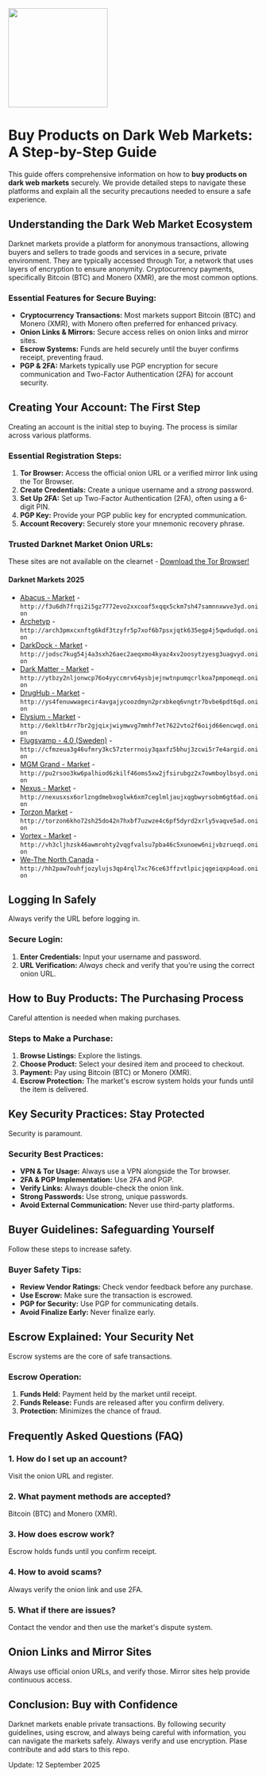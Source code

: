 <img src="/unsorted/thin.webp" width="200">

# Buy Products on Dark Web Markets: A Step-by-Step Guide

This guide offers comprehensive information on how to **buy products on dark web markets** securely. We provide detailed steps to navigate these platforms and explain all the security precautions needed to ensure a safe experience.

## Understanding the Dark Web Market Ecosystem

Darknet markets provide a platform for anonymous transactions, allowing buyers and sellers to trade goods and services in a secure, private environment.  They are typically accessed through Tor, a network that uses layers of encryption to ensure anonymity. Cryptocurrency payments, specifically Bitcoin (BTC) and Monero (XMR), are the most common options.

### Essential Features for Secure Buying:

*   **Cryptocurrency Transactions:**  Most markets support Bitcoin (BTC) and Monero (XMR), with Monero often preferred for enhanced privacy.
*   **Onion Links & Mirrors:** Secure access relies on onion links and mirror sites.
*   **Escrow Systems:** Funds are held securely until the buyer confirms receipt, preventing fraud.
*   **PGP & 2FA:**  Markets typically use PGP encryption for secure communication and Two-Factor Authentication (2FA) for account security.

## Creating Your Account: The First Step

Creating an account is the initial step to buying.  The process is similar across various platforms.

### Essential Registration Steps:

1.  **Tor Browser:** Access the official onion URL or a verified mirror link using the Tor Browser.
2.  **Create Credentials:** Create a unique username and a *strong* password.
3.  **Set Up 2FA:** Set up Two-Factor Authentication (2FA), often using a 6-digit PIN.
4.  **PGP Key:** Provide your PGP public key for encrypted communication.
5.  **Account Recovery:** Securely store your mnemonic recovery phrase.

### Trusted Darknet Market Onion URLs:
These sites are not available on the clearnet - [Download the Tor Browser!](https://www.torproject.org/download/)

#### Darknet Markets 2025

*   [Abacus - Market](http://f3u6dh7frqi2i5gz7772evo2xxcoaf5xqqx5ckm7sh47samnnxwve3yd.onion) - `http://f3u6dh7frqi2i5gz7772evo2xxcoaf5xqqx5ckm7sh47samnnxwve3yd.onion`
*   [Archetyp](@archetyp) - `http://arch3pmxcxnftg6kdf3tzyfr5p7xof6b7psxjqtk635egp4j5qwdudqd.onion`
*   [DarkDock - Market](http://jodsc7kug54j4a3sxh26aec2aeqxmo4kyaz4xv2oosytzyesg3uagvyd.onion) - `http://jodsc7kug54j4a3sxh26aec2aeqxmo4kyaz4xv2oosytzyesg3uagvyd.onion`
*   [Dark Matter - Market](http://ytbzy2nljonwcp76o4yyccmrv64ysbjejnwtnpumqcrlkoa7pmpomeqd.onion) - `http://ytbzy2nljonwcp76o4yyccmrv64ysbjejnwtnpumqcrlkoa7pmpomeqd.onion`
*   [DrugHub - Market](http://ys4fenuwwagecir4avgajycoozdmyn2prxbkeq6vngtr7bvbe6pdt6qd.onion) - `http://ys4fenuwwagecir4avgajycoozdmyn2prxbkeq6vngtr7bvbe6pdt6qd.onion`
*   [Elysium - Market](http://6ekltb4rr7br2gjqixjwiymwvg7mmhf7et7622vto2f6oijd66encwqd.onion) - `http://6ekltb4rr7br2gjqixjwiymwvg7mmhf7et7622vto2f6oijd66encwqd.onion`
*   [Flugsvamp - 4.0 (Sweden)](http://cfmzeua3g46ufmry3kc57zterrnoiy3qaxfz5bhuj3zcwi5r7e4argid.onion) - `http://cfmzeua3g46ufmry3kc57zterrnoiy3qaxfz5bhuj3zcwi5r7e4argid.onion`
*   [MGM Grand - Market](http://pu2rsoo3kw6palhiod6zkilf46oms5xw2jfsirubgz2x7owmboylbsyd.onion) - `http://pu2rsoo3kw6palhiod6zkilf46oms5xw2jfsirubgz2x7owmboylbsyd.onion`
*   [Nexus - Market](http://nexusxsx6orlzngdmebxoglwk6xm7ceglmljaujxqgbwyrsobm6gt6ad.onion) - `http://nexusxsx6orlzngdmebxoglwk6xm7ceglmljaujxqgbwyrsobm6gt6ad.onion`
*   [Torzon Market](http://torzon6kho72sh25do42n7hxbf7uzwze4c6pf5dyrd2xrly5vaqve5ad.onion) - `http://torzon6kho72sh25do42n7hxbf7uzwze4c6pf5dyrd2xrly5vaqve5ad.onion`
*   [Vortex - Market](http://vh3cljhzsk46awmrohty2vqgfvalsu7pba46c5xunoew6nijvbzrueqd.onion) - `http://vh3cljhzsk46awmrohty2vqgfvalsu7pba46c5xunoew6nijvbzrueqd.onion`
*   [We-The North Canada](http://hh2paw7ouhfjozylujs3qp4rql7xc76ce63ffzvtlpicjqgeiqxp4oad.onion) - `http://hh2paw7ouhfjozylujs3qp4rql7xc76ce63ffzvtlpicjqgeiqxp4oad.onion`

##  Logging In Safely

Always verify the URL before logging in.

### Secure Login:

1.  **Enter Credentials:** Input your username and password.
2.  **URL Verification:** *Always* check and verify that you're using the correct onion URL.

## How to Buy Products: The Purchasing Process

Careful attention is needed when making purchases.

###  Steps to Make a Purchase:

1.  **Browse Listings:** Explore the listings.
2.  **Choose Product:** Select your desired item and proceed to checkout.
3.  **Payment:** Pay using Bitcoin (BTC) or Monero (XMR).
4.  **Escrow Protection:** The market's escrow system holds your funds until the item is delivered.

## Key Security Practices: Stay Protected

Security is paramount.

### Security Best Practices:

*   **VPN & Tor Usage:** Always use a VPN alongside the Tor browser.
*   **2FA & PGP Implementation:** Use 2FA and PGP.
*   **Verify Links:** Always double-check the onion link.
*   **Strong Passwords:** Use strong, unique passwords.
*   **Avoid External Communication:**  Never use third-party platforms.

## Buyer Guidelines: Safeguarding Yourself

Follow these steps to increase safety.

### Buyer Safety Tips:

*   **Review Vendor Ratings:** Check vendor feedback before any purchase.
*   **Use Escrow:** Make sure the transaction is escrowed.
*   **PGP for Security:** Use PGP for communicating details.
*   **Avoid Finalize Early:** Never finalize early.

## Escrow Explained: Your Security Net

Escrow systems are the core of safe transactions.

### Escrow Operation:

1.  **Funds Held:** Payment held by the market until receipt.
2.  **Funds Release:** Funds are released after you confirm delivery.
3.  **Protection:** Minimizes the chance of fraud.

## Frequently Asked Questions (FAQ)

### 1. How do I set up an account?

Visit the onion URL and register.

### 2. What payment methods are accepted?

Bitcoin (BTC) and Monero (XMR).

### 3. How does escrow work?

Escrow holds funds until you confirm receipt.

### 4. How to avoid scams?

Always verify the onion link and use 2FA.

### 5. What if there are issues?

Contact the vendor and then use the market's dispute system.

## Onion Links and Mirror Sites

Always use official onion URLs, and verify those. Mirror sites help provide continuous access.

## Conclusion: Buy with Confidence

Darknet markets enable private transactions. By following security guidelines, using escrow, and always being careful with information, you can navigate the markets safely. Always verify and use encryption.
Plase contribute and add stars to this repo.

















Update:  12 September 2025